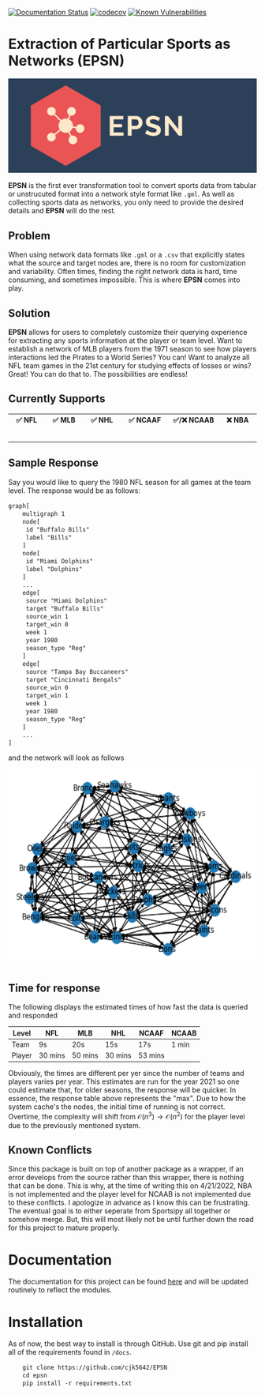 [![Documentation Status](https://readthedocs.org/projects/epsn/badge/?version=latest)](https://epsn.readthedocs.io/en/latest/?badge=latest) [![codecov](https://codecov.io/github/cjk5642/EPSN/branch/main/graph/badge.svg?token=JEPHZ0BXZJ)](https://codecov.io/github/cjk5642/EPSN) [![Known Vulnerabilities](https://snyk.io/test/github/cjk5642/EPSN/badge.svg)](https://snyk.io/test/github/cjk5642/EPSN)

# Extraction of Particular Sports as Networks (EPSN)
<p align="center">
	<img src="images/logo.png" alt="logo" />
</p>


**EPSN** is the first ever transformation tool to convert sports data from tabular or unstrucuted format into a network style format like `.gml`. As well as collecting sports data as networks, you only need to provide the desired details and **EPSN** will do the rest.

## Problem
When using network data formats like `.gml` or a `.csv` that explicitly states what the source and target nodes are, there is no room for customization and variability. Often times, finding the right network data is hard, time consuming, and sometimes impossible. This is where **EPSN** comes into play.

## Solution
**EPSN** allows for users to completely customize their querying experience for extracting any sports information at the player or team level. Want to establish a network of MLB players from the 1971 season to see how players interactions led the Pirates to a World Series? You can! Want to analyze all NFL team games in the 21st century for studying effects of losses or wins? Great! You can do that to. The possibilities are endless!

## Currently Supports
| :white_check_mark: NFL <img width=200/> | :white_check_mark: MLB <img width=200/> | :white_check_mark: NHL <img width=200/> | :white_check_mark: NCAAF <img width=200/> | :white_check_mark:/:x: NCAAB <img width=200/> | :x: NBA <img width=200/>|
| --- | --- | --- | --- | --- | --- |

---

## Sample Response
Say you would like to query the 1980 NFL season for all games at the team level. The response would be as follows:
```gml
graph[
	multigraph 1
	node[
	 id "Buffalo Bills"
	 label "Bills"
	]
	node[
	 id "Miami Dolphins"
	 label "Dolphins"
	]
	...
	edge[
	 source "Miami Dolphins"
	 target "Buffalo Bills"
	 source_win 1
	 target_win 0
	 week 1
	 year 1980
	 season_type "Reg"
	]
	edge[
	 source "Tampa Bay Buccaneers"
	 target "Cincinnati Bengals"
	 source_win 0
	 target_win 1
	 week 1
	 year 1980
	 season_type "Reg"
	]
    ...
]
```
and the network will look as follows
<p align="center">
  <img width="600" height="400" src="images/example.png">
</p>

## Time for response
The following displays the estimated times of how fast the data is queried and responded

|Level	|NFL   	|MLB 	|NHL 	| NCAAF | NCAAB 	|
|-------|-------|-------|-------|-------|-------	|
|Team   |9s		|20s    |15s    |17s 	|1 min      |
|Player |30 mins|50 mins|30 mins|53 mins|       	|

Obviously, the times are different per yer since the number of teams and players varies per year. This estimates are run for the year 2021 so one could estimate that, for older seasons, the response will be quicker. In essence, the response table above represents the "max". Due to how the system cache's the nodes, the initial time of running is not correct. Overtime, the complexity will shift from $\mathcal{O}(n^3) \rightarrow \mathcal{O}(n^2)$ for the player level due to the previously mentioned system.

## Known Conflicts
Since this package is built on top of another package as a wrapper, if an error develops from the source rather than this wrapper, there is nothing that can be done. This is why, at the time of writing this on 4/21/2022, NBA is not implemented and the player level for NCAAB is not implemented due to these conflicts. I apologize in advance as I know this can be frustrating. The eventual goal is to either seperate from Sportsipy all together or somehow merge. But, this will most likely not be until further down the road for this project to mature properly.

# Documentation
The documentation for this project can be found [here](https://epsn.readthedocs.io/en/latest/) and will be updated routinely to reflect the modules. 

# Installation
As of now, the best way to install is through GitHub. Use git and pip
install all of the requirements found in ``/docs``.
```
    git clone https://github.com/cjk5642/EPSN
    cd epsn
    pip install -r requirements.txt
```
